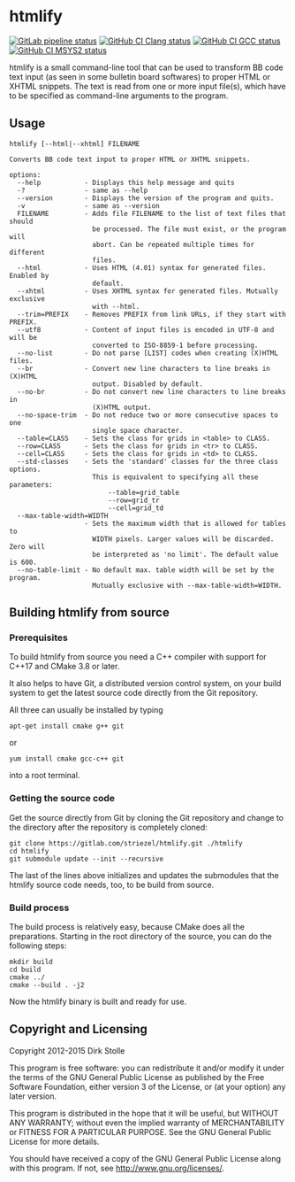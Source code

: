 # htmlify

[![GitLab pipeline status](https://gitlab.com/striezel/htmlify/badges/master/pipeline.svg)](https://gitlab.com/striezel/htmlify/-/pipelines)
[![GitHub CI Clang status](https://github.com/striezel/htmlify/workflows/Clang/badge.svg)](https://github.com/striezel/htmlify/actions)
[![GitHub CI GCC status](https://github.com/striezel/htmlify/workflows/GCC/badge.svg)](https://github.com/striezel/htmlify/actions)
[![GitHub CI MSYS2 status](https://github.com/striezel/htmlify/workflows/MSYS2/badge.svg)](https://github.com/striezel/htmlify/actions)

htmlify is a small command-line tool that can be used to transform BB code
text input (as seen in some bulletin board softwares) to proper HTML or XHTML
snippets.
The text is read from one or more input file(s), which have to be specified as
command-line arguments to the program.

## Usage

```
htmlify [--html|--xhtml] FILENAME

Converts BB code text input to proper HTML or XHTML snippets.

options:
  --help           - Displays this help message and quits
  -?               - same as --help
  --version        - Displays the version of the program and quits.
  -v               - same as --version
  FILENAME         - Adds file FILENAME to the list of text files that should
                     be processed. The file must exist, or the program will
                     abort. Can be repeated multiple times for different
                     files.
  --html           - Uses HTML (4.01) syntax for generated files. Enabled by
                     default.
  --xhtml          - Uses XHTML syntax for generated files. Mutually exclusive
                     with --html.
  --trim=PREFIX    - Removes PREFIX from link URLs, if they start with PREFIX.
  --utf8           - Content of input files is encoded in UTF-8 and will be
                     converted to ISO-8859-1 before processing.
  --no-list        - Do not parse [LIST] codes when creating (X)HTML files.
  --br             - Convert new line characters to line breaks in (X)HTML
                     output. Disabled by default.
  --no-br          - Do not convert new line characters to line breaks in
                     (X)HTML output.
  --no-space-trim  - Do not reduce two or more consecutive spaces to one
                     single space character.
  --table=CLASS    - Sets the class for grids in <table> to CLASS.
  --row=CLASS      - Sets the class for grids in <tr> to CLASS.
  --cell=CLASS     - Sets the class for grids in <td> to CLASS.
  --std-classes    - Sets the 'standard' classes for the three class options.
                     This is equivalent to specifying all these parameters:
                         --table=grid_table
                         --row=grid_tr
                         --cell=grid_td
  --max-table-width=WIDTH
                   - Sets the maximum width that is allowed for tables to
                     WIDTH pixels. Larger values will be discarded. Zero will
                     be interpreted as 'no limit'. The default value is 600.
  --no-table-limit - No default max. table width will be set by the program.
                     Mutually exclusive with --max-table-width=WIDTH.
```

## Building htmlify from source

### Prerequisites

To build htmlify from source you need a C++ compiler with support for C++17 and
CMake 3.8 or later.

It also helps to have Git, a distributed version control system, on your build
system to get the latest source code directly from the Git repository.

All three can usually be installed by typing

    apt-get install cmake g++ git

or

    yum install cmake gcc-c++ git

into a root terminal.

### Getting the source code

Get the source directly from Git by cloning the Git repository and change to
the directory after the repository is completely cloned:

    git clone https://gitlab.com/striezel/htmlify.git ./htmlify
    cd htmlify
    git submodule update --init --recursive

The last of the lines above initializes and updates the submodules that the
htmlify source code needs, too, to be build from source.

### Build process

The build process is relatively easy, because CMake does all the preparations.
Starting in the root directory of the source, you can do the following steps:

    mkdir build
    cd build
    cmake ../
    cmake --build . -j2

Now the htmlify binary is built and ready for use.

## Copyright and Licensing

Copyright 2012-2015 Dirk Stolle

This program is free software: you can redistribute it and/or modify
it under the terms of the GNU General Public License as published by
the Free Software Foundation, either version 3 of the License, or
(at your option) any later version.

This program is distributed in the hope that it will be useful,
but WITHOUT ANY WARRANTY; without even the implied warranty of
MERCHANTABILITY or FITNESS FOR A PARTICULAR PURPOSE.  See the
GNU General Public License for more details.

You should have received a copy of the GNU General Public License
along with this program.  If not, see <http://www.gnu.org/licenses/>.

